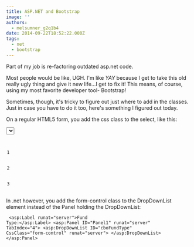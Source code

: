 ```yaml
---
title: ASP.NET and Bootstrap
image: ''
authors:
  - melsumner_g2q1b4
date: 2014-09-22T18:52:22.000Z
tags:
  - net
  - bootstrap
---
```

Part of my job is re-factoring outdated asp.net code.

Most people would be like, UGH. I'm like <em>YAY</em> because I get to take this old really ugly thing and give it new life...I get to fix it! This means, of course, using my most favorite developer tool- Bootstrap!

Sometimes, though, it's tricky to figure out just where to add in the classes. Just in case you have to do it too, here's something I figured out today.

On a regular HTML5 form, you add the css class to the select, like this:

<code><select class="form-control">
  <option>1</option>
  <option>2</option>
  <option>3</option>
</select></code>


In .net however, you add the form-control class to the DropDownList element instead of the Panel holding the DropDownList:

<code><div class="form-group">
  <asp:Label runat="server">Fund Type:</asp:Label>
    <asp:Panel ID="Panel1" runat="server" TabIndex="4">
       <asp:DropDownList ID="cboFundType" CssClass="form-control" runat="server">
       </asp:DropDownList>
  </asp:Panel>
</div></code>